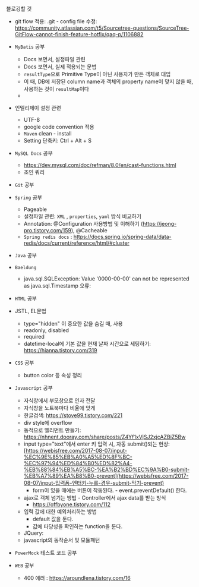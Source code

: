블로깅할 것

- git flow 적용: .git - config file 수정: https://community.atlassian.com/t5/Sourcetree-questions/SourceTree-GitFlow-cannot-finish-feature-hotfix/qaq-p/1106882
- `MyBatis` 공부

  - Docs 보면서, 설정파일 관련
  - Docs 보면서, 실제 적용되는 문법
  - `resultType`으로 Primitive Type이 아닌 사용자가 만든 객체로 대입
  - 이 때, DB에 저장된 column name과 객체의 property name이 맞지 않을 때, 사용하는 것이 `resultMap`이다
  - 
- 인텔리제이 설정 관련

  - UTF-8
  - google code convention 적용
  - `Maven` clean - install
  - Setting 단축키: Ctrl + Alt + S
- `MySQL Docs` 공부

  - https://dev.mysql.com/doc/refman/8.0/en/cast-functions.html
  - 조인 쿼리
- `Git` 공부
- `Spring` 공부
  - Pageable
  - 설정파일 관련: `XML` , `properties`, `yaml` 방식 비교하기
  - Annotation: @Configuration 사용방법 및 이해하기 (https://jeong-pro.tistory.com/159), @Cacheable
  - `Spring redis docs` : https://docs.spring.io/spring-data/data-redis/docs/current/reference/html/#cluster
- `Java` 공부
- `Baeldung`
  - java.sql.SQLException: Value '0000-00-00' can not be represented as java.sql.Timestamp 오류: 
- `HTML` 공부
- JSTL, EL문법
  - type="hidden" 이 중요한 값을 숨길 때, 사용
  - readonly, disabled
  - required
  - datetime-local에 기본 값을 현재 날짜 시간으로 세팅하기: https://hianna.tistory.com/319
- `CSS` 공부

  - button color 등 속성 정리
- `Javascript` 공부

  - 자식창에서 부모창으로 인자 전달
  - 자식창을 노트북마다 비율에 맞게
  - 한글검색: https://stove99.tistory.com/221
  - div style에 overflow
  - 동적으로 엘리먼트 만들기: https://nhnent.dooray.com/share/posts/Z4Yf1xVjSJ2xjcAZBiZ5Bw
  - input type="text"에서 enter 키 입력 시, 자동 submit()되는 현상: [https://webisfree.com/2017-08-07/input-%EC%9E%85%EB%A0%A5%ED%8F%BC-%EC%97%94%ED%84%B0%ED%82%A4-%EB%88%84%EB%A5%BC-%EA%B2%BD%EC%9A%B0-submit-%EB%A7%89%EA%B8%B0-prevent](https://webisfree.com/2017-08-07/input-입력폼-엔터키-누를-경우-submit-막기-prevent)
    - form이 있을 때에는 버튼이 작동된다. - event.preventDefault() 한다.
  - ajax로 객체 넘기는 방법 - Controller에서 ajax data를 받는 방식
    - https://offbyone.tistory.com/112
  - 입력 값에 대한 예외처리하는 방법
    - default 값을 둔다.
    - 값에 타당성을 확인하는 function을 둔다.
  - JQuery: 
  - javascript의 동작순서 및 모듈패턴
- `PowerMock` 테스트 코드 공부
- `WEB` 공부
  - 400 에러 : https://aroundlena.tistory.com/16


